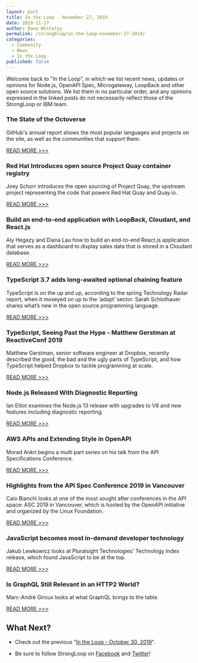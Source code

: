 ```yaml
---
layout: post
title: In the Loop - November 27, 2019
date: 2019-11-27
author: Dave Whiteley
permalink: /strongblog/in-the-loop-november-27-2019/
categories:
  - Community
  - News
  - In the Loop
published: false
---
```


Welcome back to "In the Loop", in which we list recent news, updates or opinions for Node.js, OpenAPI Spec, Microgateway, LoopBack and other open source solutions. We list them in no particular order, and any opinions expressed in the linked posts do not necessarily reflect those of the StrongLoop or IBM team.
<!--more-->

### The State of the Octoverse

GitHub's annual report shows the most popular languages and projects on the site, as well as the communities that support them. 

[READ MORE >>>](https://octoverse.github.com/#home)

### Red Hat Introduces open source Project Quay container registry 

Joey Schorr introduces the open sourcing of Project Quay, the upstream project representing the code that powers Red Hat Quay and Quay.io. 

[READ MORE >>>](https://www.redhat.com/en/blog/red-hat-introduces-open-source-project-quay-container-registry)

### Build an end-to-end application with LoopBack, Cloudant, and React.js

Aly Hegazy and Diana Lau how to build an end-to-end React.js application that serves as a dashboard to display sales data that is stored in a Cloudant database.

[READ MORE >>>](https://developer.ibm.com/tutorials/end-to-end-nodejs-application-with-loopback-4-cloudant-and-angular/)

### TypeScript 3.7 adds long-awaited optional chaining feature

TypeScript is on the up and up, according to the spring Technology Radar report, when it moseyed on up to the ‘adopt’ sector. Sarah Schlothauer shares what’s new in the open source programming language.

[READ MORE >>>](https://jaxenter.com/typescript-3-7-release-163876.html)

### TypeScript, Seeing Past the Hype - Matthew Gerstman at ReactiveConf 2019 

Matthew Gerstman, senior software engineer at Dropbox, recently described the good, the bad and the ugly parts of TypeScript, and how TypeScript helped Dropbox to tackle programming at scale.

[READ MORE >>>](https://www.infoq.com/news/2019/10/typescript-hype-reactiveconf/)

### Node.js Released With Diagnostic Reporting 

Ian Elliot examines the Node.js 13 release with upgrades to V8 and new features including diagnostic reporting. 

[READ MORE >>>](https://i-programmer.info/news/167-javascript/13206-nodejs-released-with-diagnostic-reporting.html)

### AWS APIs and Extending Style in OpenAPI

Morad Ankri begins a multi part series on his talk from the API Specifications Conference.

[READ MORE >>>](https://www.transposit.com/blog/2019.10.30-aws-apis-and-extending-style-in-openapi/)

### Highlights from the API Spec Conference 2019 in Vancouver

Caio Bianchi looks at one of the most sought after conferences in the API space: ASC 2019 in Vancouver, which is hosted by the OpenAPI initiative and organized by the Linux Foundation.

[READ MORE >>>](https://medium.com/decathlondevelopers/highlights-from-the-api-spec-conference-2019-in-vancouver-e700cbe091cb)

### JavaScript becomes most in-demand developer technology

Jakub Lewkowicz looks at Pluralsight Technologies' Technology Index release, which found JavaScript to be at the top.

[READ MORE >>>](https://sdtimes.com/softwaredev/report-javascript-becomes-most-in-demand-developer-technology/)

### Is GraphQL Still Relevant in an HTTP2 World?

Marc-André Giroux looks at what GraphQL brings to the table.

[READ MORE >>>](https://medium.com/@__xuorig__/is-graphql-still-relevant-in-an-http2-world-64964f207b8)

## What Next?

* Check out the previous "[In the Loop - October 30, 2019](https://strongloop.com/strongblog/in-the-loop-october-30-2019/)".

* Be sure to follow StrongLoop on [Facebook](https://www.facebook.com/strongloop/) and [Twitter](https://twitter.com/StrongLoop)!
